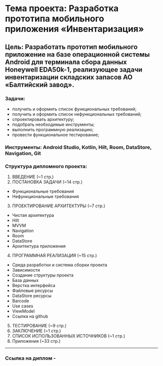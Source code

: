 # Тема проекта: Разработка прототипа мобильного приложения «Инвентаризация»
## Цель: Разработать прототип мобильного приложение на базе операционной системы Android для терминала сбора данных Honeywell EDA50k-1, реализующее задачи инвентаризации складских запасов АО «Балтийский завод».  
### Задачи:
* получить и оформить список функциональных требований;
* получить и оформить список нефункциональных требований;
* спроектировать архитектуру;
* подобрать необходимые инструменты;
* выполнить программную реализацию;
* провести функциональное тестирование; 
### Инcтрументы:  Android Studio, Kotlin, Hilt, Room, DataStore, Navigation, Git

### Структура дипломного проекта:
1. ВВЕДЕНИЕ (~1 стр.) 
2. ПОСТАНОВКА ЗАДАЧИ (~14 стр.)
* Функциональные требования
* Нефункциональные требования	
3. ПРОЕКТИРОВАНИЕ АРХИТЕКТУРЫ (~7 стр.)
* Чистая архитектура	
* Hilt
* MVVM
* Navigation
* Room
* DataStore
* Архитектура приложения
4. ПРОГРАММНАЯ РЕАЛИЗАЦИЯ (~15 стр.)
* Среда разработки и система сборки проекта
* Зависимости
* Создание структуры проекта
* База данных
* Верстка интерфейса
* Файловые ресурсы
* DataStore ресурсы	
* Barcode
* Use cases
* ViewModel
* Ссылка на github
5. ТЕСТИРОВАНИЕ	(~9 стр.)
6. ЗАКЛЮЧЕНИЕ	(~1 стр.)
7. СПИСОК ИСПОЛЬЗОВАННЫХ ИСТОЧНИКОВ	(~1 стр.)
8. Приложения (~33 стр.)
---
### Ссылка на диплом - 